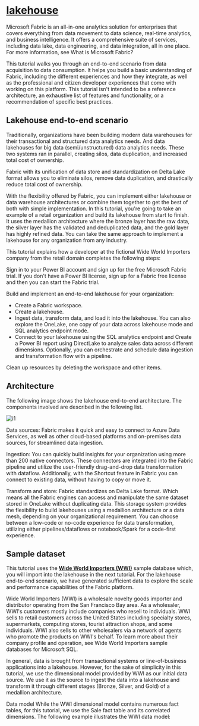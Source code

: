 # **[lakehouse](https://learn.microsoft.com/en-us/fabric/fundamentals/end-to-end-tutorials)**

Microsoft Fabric is an all-in-one analytics solution for enterprises that covers everything from data movement to data science, real-time analytics, and business intelligence. It offers a comprehensive suite of services, including data lake, data engineering, and data integration, all in one place. For more information, see What is Microsoft Fabric?

This tutorial walks you through an end-to-end scenario from data acquisition to data consumption. It helps you build a basic understanding of Fabric, including the different experiences and how they integrate, as well as the professional and citizen developer experiences that come with working on this platform. This tutorial isn't intended to be a reference architecture, an exhaustive list of features and functionality, or a recommendation of specific best practices.

## Lakehouse end-to-end scenario

Traditionally, organizations have been building modern data warehouses for their transactional and structured data analytics needs. And data lakehouses for big data (semi/unstructured) data analytics needs. These two systems ran in parallel, creating silos, data duplication, and increased total cost of ownership.

Fabric with its unification of data store and standardization on Delta Lake format allows you to eliminate silos, remove data duplication, and drastically reduce total cost of ownership.

With the flexibility offered by Fabric, you can implement either lakehouse or data warehouse architectures or combine them together to get the best of both with simple implementation. In this tutorial, you're going to take an example of a retail organization and build its lakehouse from start to finish. It uses the medallion architecture where the bronze layer has the raw data, the silver layer has the validated and deduplicated data, and the gold layer has highly refined data. You can take the same approach to implement a lakehouse for any organization from any industry.

This tutorial explains how a developer at the fictional Wide World Importers company from the retail domain completes the following steps:

Sign in to your Power BI account and sign up for the free Microsoft Fabric trial. If you don't have a Power BI license, sign up for a Fabric free license and then you can start the Fabric trial.

Build and implement an end-to-end lakehouse for your organization:

- Create a Fabric workspace.
- Create a lakehouse.
- Ingest data, transform data, and load it into the lakehouse. You can also explore the OneLake, one copy of your data across lakehouse mode and SQL analytics endpoint mode.
- Connect to your lakehouse using the SQL analytics endpoint and Create a Power BI report using DirectLake to analyze sales data across different dimensions.
Optionally, you can orchestrate and schedule data ingestion and transformation flow with a pipeline.

Clean up resources by deleting the workspace and other items.

## Architecture

The following image shows the lakehouse end-to-end architecture. The components involved are described in the following list.

![i1](https://learn.microsoft.com/en-us/fabric/data-engineering/media/tutorial-lakehouse-introduction/lakehouse-end-to-end-architecture.png)

Data sources: Fabric makes it quick and easy to connect to Azure Data Services, as well as other cloud-based platforms and on-premises data sources, for streamlined data ingestion.

Ingestion: You can quickly build insights for your organization using more than 200 native connectors. These connectors are integrated into the Fabric pipeline and utilize the user-friendly drag-and-drop data transformation with dataflow. Additionally, with the Shortcut feature in Fabric you can connect to existing data, without having to copy or move it.

Transform and store: Fabric standardizes on Delta Lake format. Which means all the Fabric engines can access and manipulate the same dataset stored in OneLake without duplicating data. This storage system provides the flexibility to build lakehouses using a medallion architecture or a data mesh, depending on your organizational requirement. You can choose between a low-code or no-code experience for data transformation, utilizing either pipelines/dataflows or notebook/Spark for a code-first experience.

## Sample dataset

This tutorial uses the **[Wide World Importers (WWI)](https://learn.microsoft.com/en-us/sql/samples/wide-world-importers-what-is?view=sql-server-ver16&preserve-view=true)** sample database which, you will import into the lakehouse in the next tutorial. For the lakehouse end-to-end scenario, we have generated sufficient data to explore the scale and performance capabilities of the Fabric platform.

Wide World Importers (WWI) is a wholesale novelty goods importer and distributor operating from the San Francisco Bay area. As a wholesaler, WWI's customers mostly include companies who resell to individuals. WWI sells to retail customers across the United States including specialty stores, supermarkets, computing stores, tourist attraction shops, and some individuals. WWI also sells to other wholesalers via a network of agents who promote the products on WWI's behalf. To learn more about their company profile and operation, see Wide World Importers sample databases for Microsoft SQL.

In general, data is brought from transactional systems or line-of-business applications into a lakehouse. However, for the sake of simplicity in this tutorial, we use the dimensional model provided by WWI as our initial data source. We use it as the source to ingest the data into a lakehouse and transform it through different stages (Bronze, Silver, and Gold) of a medallion architecture.

Data model
While the WWI dimensional model contains numerous fact tables, for this tutorial, we use the Sale fact table and its correlated dimensions. The following example illustrates the WWI data model:
